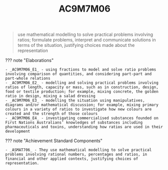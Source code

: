 ﻿---
tags: australian-curriculum
title: AC9M7M06
type: note
---
> use mathematical modelling to solve practical problems involving ratios; formulate problems, interpret and communicate solutions in terms of the situation, justifying choices made about the representation

??? note "Elaborations"

	- _AC9M7M06_E1_ - using fractions to model and solve ratio problems involving comparison of quantities, and considering part-part and part-whole relations
	- _AC9M7M06_E2_ - modelling and solving practical problems involving ratios of length, capacity or mass, such as in construction, design, food or textile production; for example, mixing concrete, the golden ratio in design, mixing a salad dressing
	- _AC9M7M06_E3_ - modelling the situation using manipulatives, diagrams and/or mathematical discussion; for example, mixing primary colours in a variety of ratios to investigate how new colours are created and the strength of those colours
	- _AC9M7M06_E4_ - investigating commercialised substances founded on First Nations Australians’ knowledges of substances including pharmaceuticals and toxins, understanding how ratios are used in their development
??? note "Achievement Standard Components"

	- _ASMAT706_ - They use mathematical modelling to solve practical problems involving rational numbers, percentages and ratios, in financial and other applied contexts, justifying choices of representation.